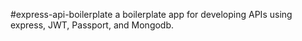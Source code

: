 #express-api-boilerplate
a boilerplate app for developing APIs using express, JWT, Passport, and Mongodb.